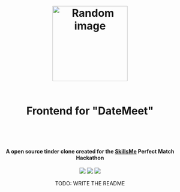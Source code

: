 <h1 align="center">
	<br>
	<a href="https://i.imgur.com/jSRNkXH.jpg" target="_blank" alt="Link to application"><img src="" alt="Random image" width="200"></a>
	<br>
	<br>
	<p>Frontend for "DateMeet"</p>
	<br>
</h1>

<h4 align="center">A open source tinder clone created for the <a href="#" target="_blank" alt="Link to skills me">SkillsMe</a> Perfect Match Hackathon</h4>

<p align="center">
		<img src="https://img.shields.io/badge/React%20Version-%5E17.0.1-lightgrey">
		<img src="https://img.shields.io/github/package-json/v/Perfect-Match-Hackathon/PerfectDateMatch-Frontend/next?logoColor=blueviolet"> 		
		<img src="https://img.shields.io/github/package-json/v/Perfect-Match-Hackathon/PerfectDateMatch-Frontend/master?label=master%20version&logoColor=lightgrey">
</p>

<p align="center">
		TODO: WRITE THE README
</p>
